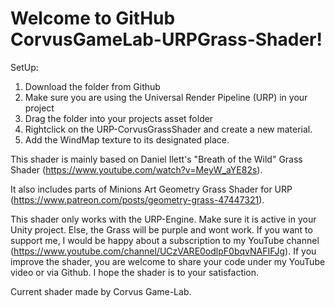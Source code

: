 # Welcome to GitHub CorvusGameLab-URPGrass-Shader!
SetUp: 
1. Download the folder from Github
2. Make sure you are using the Universal Render Pipeline (URP) in your project 
3. Drag the folder into your projects asset folder
4. Rightclick on the URP-CorvusGrassShader and create a new material.
5. Add the WindMap texture to its designated place. 

This shader is mainly based on Daniel Ilett's "Breath of the Wild" Grass Shader (https://www.youtube.com/watch?v=MeyW_aYE82s).

It also includes parts of Minions Art Geometry Grass Shader for URP (https://www.patreon.com/posts/geometry-grass-47447321).

This shader only works with the URP-Engine. Make sure it is active in your Unity project. Else, the Grass will be purple and wont work.
If you want to support me, I would be happy about a subscription to my YouTube channel (https://www.youtube.com/channel/UCzVARE0odlpF0bqvNAFIFJg).
If you improve the shader, you are welcome to share your code under my YouTube video or via Github.
I hope the shader is to your satisfaction. 

Current shader made by Corvus Game-Lab. 


